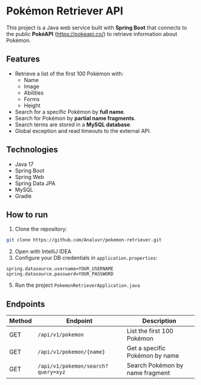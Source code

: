 # Pokémon Retriever API

This project is a Java web service built with **Spring Boot** that connects to the public **PokéAPI** (https://pokeapi.co/) to retrieve information about Pokémon.

## Features

- Retrieve a list of the first 100 Pokémon with:
    - Name
    - Image
    - Abilities
    - Forms
    - Height
- Search for a specific Pokémon by **full name**.
- Search for Pokémon by **partial name fragments**.
- Search terms are stored in a **MySQL database**.
- Global exception and read timeouts to the external API.

## Technologies

- Java 17
- Spring Boot
- Spring Web
- Spring Data JPA
- MySQL
- Gradle

## How to run

1. Clone the repository:

```bash
git clone https://github.com/Analuvr/pokemon-retriever.git
```
2. Open with IntelliJ IDEA
3. Configure your DB credentials in ``application.properties``:
```properties
spring.datasource.username=YOUR_USERNAME
spring.datasource.password=YOUR_PASSWORD
```
5. Run the project ``PokemonRetrieverApplication.java``

## Endpoints

| Method | Endpoint                         | Description                     |
|--------|----------------------------------|---------------------------------|
| GET    | ``/api/v1/pokemon``                  | List the first 100 Pokémon      |
| GET    | ``/api/v1/pokemon/{name}``           | Get a specific Pokémon by name  |
| GET    | ``/api/v1/pokemon/search?query=xyz`` | Search Pokémon by name fragment |